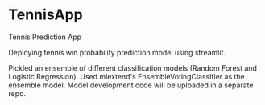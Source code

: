 # TennisApp
Tennis Prediction App

Deploying tennis win probability prediction model using streamlit.

Pickled an ensemble of different classification models (Random Forest and Logistic Regression). Used mlextend's EnsembleVotingClassifier as the ensemble model. 
Model development code will be uploaded in a separate repo. 

